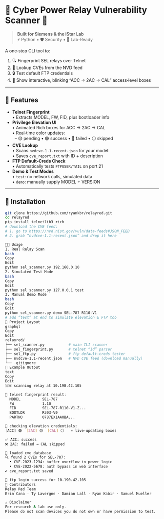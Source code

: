 # 🔐 Cyber Power Relay Vulnerability Scanner 🔌

> **Built for Siemens & the iStar Lab**  
> ⚡ Python • 🛡️ Security • 🔬 Lab-Ready

A one‑stop CLI tool to:  
1. 🔍 Fingerprint SEL relays over Telnet  
2. 🧠 Lookup CVEs from the NVD feed  
3. 🔒 Test default FTP credentials  
4. 🎨 Show interactive, blinking “ACC → 2AC → CAL” access‑level boxes  

---

## 🎉 Features

- **Telnet Fingerprint**  
  • Extracts MODEL, FW, FID, plus bootloader info  
- **Privilege Elevation UI**  
  • Animated Rich boxes for ACC → 2AC → CAL  
  • Real‑time color updates:  
  &nbsp;&nbsp;– 🟡 pending • 🟢 success • 🔴 failed • ⚪ skipped  
- **CVE Lookup**  
  • Scans `nvdcve-1.1-recent.json` for your model  
  • Saves `cve_report.txt` with ID + description  
- **FTP Default‑Creds Check**  
  • Automatically tests `FTPUSER/TAIL` on port 21  
- **Demo & Test Modes**  
  • `test`: no network calls, simulated data  
  • `demo`: manually supply MODEL + VERSION  

---

## 🚀 Installation

```bash
git clone https://github.com/ryankbr/relayred.git
cd relayred
pip install telnetlib3 rich
# download the CVE feed:
# 1. go to https://nvd.nist.gov/vuln/data-feeds#JSON_FEED  
# 2. grab “nvdcve-1.1-recent.json” and drop it here

🧑‍💻 Usage
1. Real Relay Scan
bash
Copy
Edit
python sel_scanner.py 192.168.0.10
2. Simulated Test Mode
bash
Copy
Edit
python sel_scanner.py 127.0.0.1 test
3. Manual Demo Mode
bash
Copy
Edit
python sel_scanner.py demo SEL-787 R110-V1
# add “test” at end to simulate elevation & FTP too
📁 Project Layout
graphql
Copy
Edit
relayred/
├── sel_scanner.py           # main CLI scanner
├── sel_fingerprint.py       # telnet “id” parser
├── sel_ftp.py               # ftp default‑creds tester
├── nvdcve-1.1-recent.json   # NVD CVE feed (download manually)
└── .gitignore
🌈 Example Output
text
Copy
Edit
🇨🇭 scanning relay at 10.190.42.105

📡 telnet fingerprint result:
  MODEL          SEL-787
  FW             1.10
  FID            SEL-787-R110-V1-Z...
  BOOTLDR        R303-V0
  PARTNO         0787EX1AA0BA...

🔐 checking elevation credentials:
[ACC] 🟢  [2AC] 🟡  [CAL] ⚪   ← live‑updating boxes

✅ ACC: success
❌ 2AC: failed → CAL skipped

📡 loaded cve database
🔍 found 2 CVEs for SEL-787:
  • CVE-2023-1234: buffer overflow in power logic  
  • CVE-2022-5678: auth bypass in web interface  
✔️ cve_report.txt saved

🔌 ftp login success for 10.190.42.105
🙌 Contributors
Relay Red Team
Erin Cana · Ty Lavergne · Damian Lall · Ryan Kabir · Samuel Mueller

⚠️ Disclaimer
For research & lab use only.
Please do not scan devices you do not own or have permission to test.
